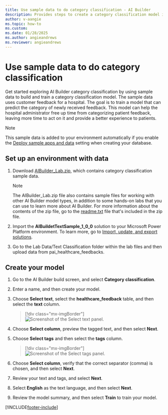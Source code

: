 ```yaml
---
title: Use sample data to do category classification - AI Builder
description: Provides steps to create a category classification model in AI Builder using sample data provided by Microsoft.
author: v-aangie
ms.topic: how-to
ms.custom: 
ms.date: 01/28/2025
ms.author: angieandrews
ms.reviewer: angieandrews
---
```


# Use sample data to do category classification

Get started exploring AI Builder category classification by using sample data to build and train a category classification model. The sample data uses customer feedback for a hospital. The goal is to train a model that can predict the category of newly received feedback. This model can help the hospital administrator free up time from categorizing patient feedback, leaving more time to act on it and provide a better experience to patients.

> [!NOTE]
> This sample data is added to your environment automatically if you enable the [Deploy sample apps and data](build-model.md#deploy-sample-apps-and-data) setting when creating your database.

## Set up an environment with data

1. Download [AIBuilder_Lab.zip](https://go.microsoft.com/fwlink/?linkid=2103171), which contains category classification sample data.

    > [!NOTE]
    > The AIBuilder_Lab.zip file also contains sample files for working with other AI Builder model types, in addition to some hands-on labs that you can use to learn more about AI Builder. For more information about the contents of the zip file, go to the [readme.txt](https://go.microsoft.com/fwlink/?linkid=2108226) file that's included in the zip file.

2. Import the **AIBuildetTextSample_1_0_0** solution to your Microsoft Power Platform environment. To learn more, go to [Import, update, and export solutions](/powerapps/maker/common-data-service/import-update-export-solutions).

3. Go to the Lab Data/Text Classification folder within the lab files and then upload data from pai_healthcare_feedbacks.

## Create your model

1. Go to the AI Builder build screen, and select **Category classification**.

1. Enter a name, and then create your model.

1. Choose **Select text**, select the **healthcare_feedback** table, and then select the **text** column.

    > [!div class="mx-imgBorder"]
    > ![Screenshot of the Select text panel.](media/text-class-create-text.png "Select text panel")

1. Choose **Select column**, preview the tagged text, and then select **Next**.

1. Choose **Select tags** and then select the **tags** column.

    > [!div class="mx-imgBorder"]
    > ![Screenshot of the Select tags panel.](media/text-class-create-tags.png "Select tags panel")

1. Choose **Select column**, verify that the correct separator (comma) is chosen, and then select **Next**.
1. Review your text and tags, and select **Next**.
1. Select **English** as the text language, and then select **Next**.
1. Review the model summary, and then select **Train** to train your model.

[!INCLUDE[footer-include](includes/footer-banner.md)]
